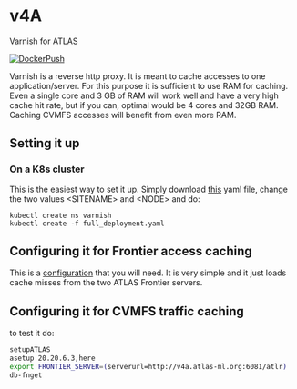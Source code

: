 # v4A

Varnish for ATLAS

[![DockerPush](https://github.com/ivukotic/v4A/actions/workflows/DockerPush.yml/badge.svg?branch=main)](https://github.com/ivukotic/v4A/actions/workflows/DockerPush.yml)

Varnish is a reverse http proxy. It is meant to cache accesses to one application/server. For this purpose it is sufficient to use RAM for caching.
Even a single core and 3 GB of RAM will work well and have a very high cache hit rate, but if you can, optimal would be 4 cores and 32GB RAM. Caching CVMFS accesses will benefit from even more RAM.

## Setting it up

### On a K8s cluster

This is the easiest way to set it up. Simply download [this](kube/full_deployment.yaml) yaml file, change the two values \<SITENAME\> and \<NODE\> and do:

```
kubectl create ns varnish
kubectl create -f full_deployment.yaml
```

## Configuring it for Frontier access caching

This is a [configuration](default.vcl) that you will need. It is very simple and it just loads cache misses from the two ATLAS Frontier servers.

## Configuring it for CVMFS traffic caching

to test it do:

```sh
setupATLAS
asetup 20.20.6.3,here
export FRONTIER_SERVER=(serverurl=http://v4a.atlas-ml.org:6081/atlr)
db-fnget
```
